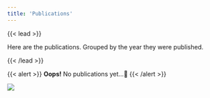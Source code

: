 ```yaml
---
title: 'Publications'
---
```


{{< lead >}}

Here are the publications. Grouped by the year they were published.

{{< /lead >}}

{{< alert >}}
**Oops!** No publications yet...:thinking:
{{< /alert >}}

![](https://s4.ax1x.com/2022/01/14/71sa28.jpg)


